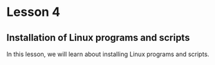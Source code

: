 # Lesson 4

## Installation of Linux programs and scripts

In this lesson, we will learn about installing Linux programs and scripts.
